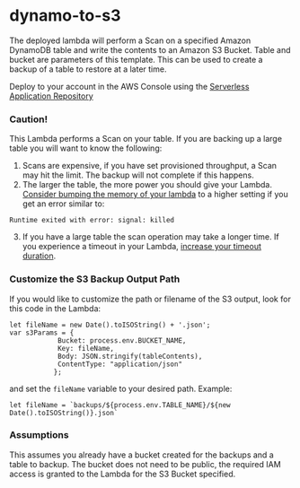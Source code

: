 # dynamo-to-s3
The deployed lambda will perform a Scan on a specified Amazon DynamoDB table and write the contents to an Amazon S3 Bucket. Table and bucket are parameters of this template. This can be used to create a backup of a table to restore at a later time.

Deploy to your account in the AWS Console using the [Serverless Application Repository](https://serverlessrepo.aws.amazon.com/applications/arn:aws:serverlessrepo:us-east-1:675087241163:applications~dynamodb-to-s3-importer)

### Caution!
This Lambda performs a Scan on your table. If you are backing up a large table you will want to know the following:
1. Scans are expensive, if you have set provisioned throughput, a Scan may hit the limit. The backup will not complete if this happens.
2. The larger the table, the more power you should give your Lambda. [Consider bumping the memory of your lambda](https://docs.aws.amazon.com/lambda/latest/dg/resource-model.html) to a higher setting if you get an error similar to:
```
Runtime exited with error: signal: killed
```
3. If you have a large table the scan operation may take a longer time. If you experience a timeout in your Lambda, [increase your timeout duration](https://docs.aws.amazon.com/lambda/latest/dg/resource-model.html).

### Customize the S3 Backup Output Path
If you would like to customize the path or filename of the S3 output, look for this code in the Lambda:
```
let fileName = new Date().toISOString() + '.json';
var s3Params = {
            Bucket: process.env.BUCKET_NAME,
            Key: fileName,
            Body: JSON.stringify(tableContents),
            ContentType: "application/json"
           };
```
and set the `fileName` variable to your desired path. Example:
```
let fileName = `backups/${process.env.TABLE_NAME}/${new Date().toISOString()}.json` 
```

### Assumptions
This assumes you already have a bucket created for the backups and a table to backup. The bucket does not need to be public, the required IAM access is granted to the Lambda for the S3 Bucket specified.


